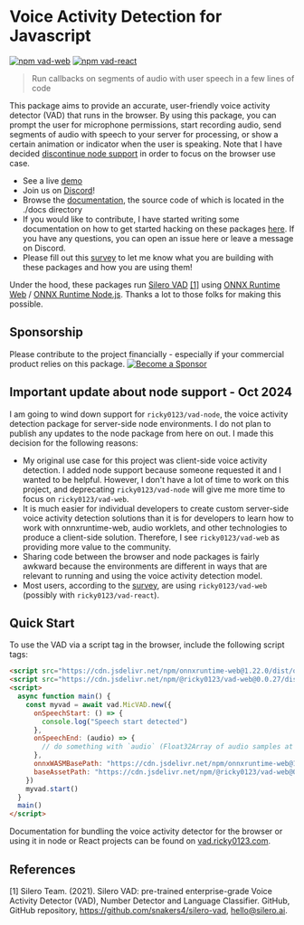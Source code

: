 # Voice Activity Detection for Javascript

[![npm vad-web](https://img.shields.io/npm/v/@ricky0123/vad-web?color=blue&label=%40ricky0123%2Fvad-web&style=flat-square)](https://www.npmjs.com/package/@ricky0123/vad-web)
[![npm vad-react](https://img.shields.io/npm/v/@ricky0123/vad-react?color=blue&label=%40ricky0123%2Fvad-react&style=flat-square)](https://www.npmjs.com/package/@ricky0123/vad-react)

> Run callbacks on segments of audio with user speech in a few lines of code

This package aims to provide an accurate, user-friendly voice activity detector (VAD) that runs in the browser. By using this package, you can prompt the user for microphone permissions, start recording audio, send segments of audio with speech to your server for processing, or show a certain animation or indicator when the user is speaking. Note that I have decided [discontinue node support](#important-update-about-node-support---oct-2024) in order to focus on the browser use case.

* See a live [demo](https://www.vad.ricky0123.com)
* Join us on [Discord](https://discord.gg/4WPeGEaSpF)!
* Browse the [documentation](https://docs.vad.ricky0123.com/), the source code of which is located in the ./docs directory
* If you would like to contribute, I have started writing some documentation on how to get started hacking on these packages [here](https://docs.vad.ricky0123.com/developer-guide/hacking/). If you have any questions, you can open an issue here or leave a message on Discord.
* Please fill out this [survey](https://uaux2a2ppfv.typeform.com/to/iJG2gCQv) to let me know what you are building with these packages and how you are using them!

Under the hood, these packages run [Silero VAD](https://github.com/snakers4/silero-vad) [[1]](#1) using [ONNX Runtime Web](https://github.com/microsoft/onnxruntime/tree/main/js/web) / [ONNX Runtime Node.js](https://github.com/microsoft/onnxruntime/tree/main/js/node). Thanks a lot to those folks for making this possible.

## Sponsorship

Please contribute to the project financially - especially if your commercial product relies on this package. [![Become a Sponsor](https://img.shields.io/static/v1?label=Become%20a%20Sponsor&message=%E2%9D%A4&logo=GitHub&style=flat&color=d42f2d)](https://github.com/sponsors/ricky0123)

## Important update about node support - Oct 2024

I am going to wind down support for `ricky0123/vad-node`, the voice activity detection package for server-side node environments. I do not plan to publish any updates to the node package from here on out. I made this decision for the following reasons:

- My original use case for this project was client-side voice activity detection. I added node support because someone requested it and I wanted to be helpful. However, I don't have a lot of time to work on this project, and deprecating `ricky0123/vad-node` will give me more time to focus on `ricky0123/vad-web`.
- It is much easier for individual developers to create custom server-side voice activity detection solutions than it is for developers to learn how to work with onnxruntime-web, audio worklets, and other technologies to produce a client-side solution. Therefore, I see `ricky0123/vad-web` as providing more value to the community.
- Sharing code between the browser and node packages is fairly awkward because the environments are different in ways that are relevant to running and using the voice activity detection model.
- Most users, according to the [survey](https://uaux2a2ppfv.typeform.com/to/iJG2gCQv), are using `ricky0123/vad-web` (possibly with `ricky0123/vad-react`).

## Quick Start

To use the VAD via a script tag in the browser, include the following script tags:

```html
<script src="https://cdn.jsdelivr.net/npm/onnxruntime-web@1.22.0/dist/ort.js"></script>
<script src="https://cdn.jsdelivr.net/npm/@ricky0123/vad-web@0.0.27/dist/bundle.min.js"></script>
<script>
  async function main() {
    const myvad = await vad.MicVAD.new({
      onSpeechStart: () => {
        console.log("Speech start detected")
      },
      onSpeechEnd: (audio) => {
        // do something with `audio` (Float32Array of audio samples at sample rate 16000)...
      },
      onnxWASMBasePath: "https://cdn.jsdelivr.net/npm/onnxruntime-web@1.22.0/dist/",
      baseAssetPath: "https://cdn.jsdelivr.net/npm/@ricky0123/vad-web@0.0.27/dist/",
    })
    myvad.start()
  }
  main()
</script>
```

Documentation for bundling the voice activity detector for the browser or using it in node or React projects can be found on [vad.ricky0123.com](https://www.vad.ricky0123.com).

## References

<a id="1">[1]</a>
Silero Team. (2021).
Silero VAD: pre-trained enterprise-grade Voice Activity Detector (VAD), Number Detector and Language Classifier.
GitHub, GitHub repository, https://github.com/snakers4/silero-vad, hello@silero.ai.
